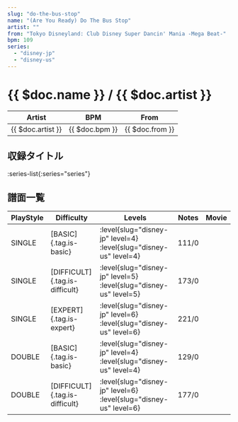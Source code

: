 ```yaml
---
slug: "do-the-bus-stop"
name: "(Are You Ready) Do The Bus Stop"
artist: ""
from: "Tokyo Disneyland: Club Disney Super Dancin' Mania -Mega Beat-"
bpm: 109
series:
  - "disney-jp"
  - "disney-us"
---
```


# {{ $doc.name }} / {{ $doc.artist }}

|Artist|BPM|From|
|------|---|----|
|{{ $doc.artist }}|{{ $doc.bpm }}|{{ $doc.from }}|

## 収録タイトル

:series-list{:series="series"}

## 譜面一覧

|PlayStyle|Difficulty|Levels|Notes|Movie|
|---------|----------|------|-----|-----|
|SINGLE|[BASIC]{.tag.is-basic}|<div class="field is-grouped is-grouped-multiline">:level{slug="disney-jp" level=4} :level{slug="disney-us" level=4}</div>|111/0||
|SINGLE|[DIFFICULT]{.tag.is-difficult}|<div class="field is-grouped is-grouped-multiline">:level{slug="disney-jp" level=5} :level{slug="disney-us" level=5}</div>|173/0||
|SINGLE|[EXPERT]{.tag.is-expert}|<div class="field is-grouped is-grouped-multiline">:level{slug="disney-jp" level=6} :level{slug="disney-us" level=6}</div>|221/0||
|DOUBLE|[BASIC]{.tag.is-basic}|<div class="field is-grouped is-grouped-multiline">:level{slug="disney-jp" level=4} :level{slug="disney-us" level=4}</div>|129/0||
|DOUBLE|[DIFFICULT]{.tag.is-difficult}|<div class="field is-grouped is-grouped-multiline">:level{slug="disney-jp" level=6} :level{slug="disney-us" level=6}</div>|177/0||
